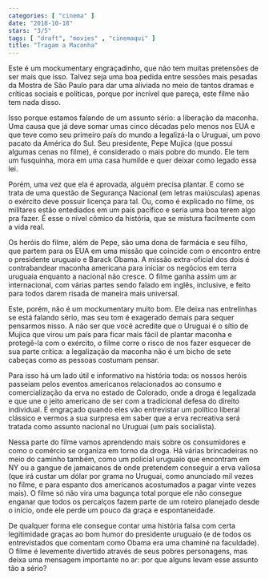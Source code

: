 ```yaml
---
categories: [ "cinema" ]
date: "2018-10-18"
stars: "3/5"
tags: [ "draft", "movies" , "cinemaqui" ]
title: "Tragam a Maconha"
---
```

Este é um mockumentary engraçadinho, que não tem muitas pretensões
de ser mais que isso. Talvez seja uma boa pedida entre sessões mais
pesadas da Mostra de São Paulo para dar uma aliviada no meio de tantos
dramas e críticas sociais e políticas, porque por incrível que pareça,
este filme não tem nada disso.

Isso porque estamos falando de um assunto sério: a liberação da
maconha. Uma causa que já deve somar umas cinco décadas pelo menos nos
EUA e que teve como seu primeiro país do mundo a legalizá-la o Uruguai,
um povo pacato da América do Sul. Seu presidente, Pepe Mujica (que possui
algumas cenas no filme), é considerado o mais pobre do mundo. Ele tem um
fusquinha, mora em uma casa humilde e quer deixar como legado essa lei.

Porém, uma vez que ela é aprovada, alguém precisa plantar. E como
se trata de uma questão de Segurança Nacional (em letras maiúsculas)
apenas o exército deve possuir licença para tal. Ou, como é explicado
no filme, os militares estão entediados em um país pacífico e seria
uma boa terem algo pra fazer. É esse o nível cômico da história,
que se mistura facilmente com a vida real.

Os heróis do filme, além de Pepe, são uma dona de farmácia e seu
filho, que partem para os EUA em uma missão que coincide com o encontro
entre o presidente uruguaio e Barack Obama. A missão extra-oficial dos
dois é contrabandear maconha americana para iniciar os negócios em
terra uruguaia enquanto a nacional não cresce. O filme ganha assim um
ar internacional, com várias partes sendo falado em inglês, inclusive,
e feito para todos darem risada de maneira mais universal.

Este, porém, não é um mockumentary muito bom. Ele deixa nas entrelinhas
se está falando sério, mas seu tom é exagerado demais para sequer
pensarmos nisso. A não ser que você acredite que o Uruguai é o sítio
de Mujica que virou um país para ficar mais fácil de plantar maconha e
protegê-la com o exército, o filme corre o risco de nos fazer esquecer
de sua parte crítica: a legalização da maconha não é um bicho de
sete cabeças como as pessoas costumam pensar.

Para isso há um lado útil e informativo na história toda: os nossos
heróis passeiam pelos eventos americanos relacionados ao consumo
e comercialização da erva no estado de Colorado, onde a droga é
legalizada e que une o jeito americano de ser com a tradicional defesa
do direito individual. É engraçado quando eles vão entrevistar um
político liberal clássico e vermos a sua surpresa em saber que a erva
recreativa será tratada como assunto nacional no Uruguai (um país
socialista).

Nessa parte do filme vamos aprendendo mais sobre os consumidores e como
o comércio se organiza em torno da droga. Há várias brincadeiras
no meio do caminho também, como um policial uruguaio que encontram em
NY ou a gangue de jamaicanos de onde pretendem conseguir a erva valiosa
(que irá custar um dólar por grama no Uruguai, como anunciado mil vezes
no filme, e para espanto dos americanos acostumados a pagar vinte vezes
mais). O filme só não vira uma bagunça total porque ele não consegue
enganar que todos os percalços fazem parte de um roteiro planejado
desde o início, onde ele perde um pouco da graça e espontaneidade.

De qualquer forma ele consegue contar uma história falsa com certa
legitimidade graças ao bom humor do presidente uruguaio (e de todos os
entrevistados que comentam como Obama era uma chaminé na faculdade). O
filme é levemente divertido através de seus pobres personagens, mas
deixa uma mensagem importante no ar: por que alguns levam esse assunto
tão a sério?
